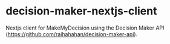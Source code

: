 # decision-maker-nextjs-client
Nextjs client for MakeMyDecision using the Decision Maker API (https://github.com/raihahahan/decision-maker-api).
